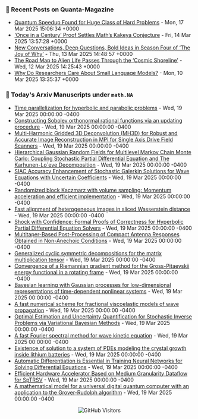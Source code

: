 ### 📝 Recent Posts on Quanta-Magazine
<!-- quanta starts -->
* <a href="https://www.quantamagazine.org/quantum-speedup-found-for-huge-class-of-hard-problems-20250317/">Quantum Speedup Found for Huge Class of Hard Problems</a> - Mon, 17 Mar 2025 15:06:34 +0000
* <a href="https://www.quantamagazine.org/once-in-a-century-proof-settles-maths-kakeya-conjecture-20250314/">‘Once in a Century’ Proof Settles Math’s Kakeya Conjecture</a> - Fri, 14 Mar 2025 13:57:28 +0000
* <a href="https://www.quantamagazine.org/new-conversations-deep-questions-bold-ideas-in-season-four-of-the-joy-of-why-20250313/">New Conversations, Deep Questions, Bold Ideas in Season Four of ‘The Joy of Why’</a> - Thu, 13 Mar 2025 14:48:57 +0000
* <a href="https://www.quantamagazine.org/the-road-map-to-alien-life-passes-through-the-cosmic-shoreline-20250312/">The Road Map to Alien Life Passes Through the ‘Cosmic Shoreline’</a> - Wed, 12 Mar 2025 14:25:43 +0000
* <a href="https://www.quantamagazine.org/why-do-researchers-care-about-small-language-models-20250310/">Why Do Researchers Care About Small Language Models?</a> - Mon, 10 Mar 2025 13:35:37 +0000
<!-- quanta ends -->


### 📝 Today's Arxiv Manuscripts under ``math.NA``
<!-- arxiv-math-na starts -->
* <a href="https://arxiv.org/abs/2503.13526">Time parallelization for hyperbolic and parabolic problems</a> - Wed, 19 Mar 2025 00:00:00 -0400
* <a href="https://arxiv.org/abs/2503.13711">Constructing Sobolev orthonormal rational functions via an updating procedure</a> - Wed, 19 Mar 2025 00:00:00 -0400
* <a href="https://arxiv.org/abs/2503.13802">Multi-Harmonic Gridded 3D Deconvolution (MH3D) for Robust and Accurate Image Reconstruction in MPI for Single Axis Drive Field Scanners</a> - Wed, 19 Mar 2025 00:00:00 -0400
* <a href="https://arxiv.org/abs/2503.13830">Hierarchical Gaussian Random Fields for Multilevel Markov Chain Monte Carlo: Coupling Stochastic Partial Differential Equation and The Karhunen-Lo`eve Decomposition</a> - Wed, 19 Mar 2025 00:00:00 -0400
* <a href="https://arxiv.org/abs/2503.13930">SIAC Accuracy Enhancement of Stochastic Galerkin Solutions for Wave Equations with Uncertain Coefficients</a> - Wed, 19 Mar 2025 00:00:00 -0400
* <a href="https://arxiv.org/abs/2503.13941">Randomized block Kaczmarz with volume sampling: Momentum acceleration and efficient implementation</a> - Wed, 19 Mar 2025 00:00:00 -0400
* <a href="https://arxiv.org/abs/2503.13756">Fast alignment of heterogeneous images in sliced Wasserstein distance</a> - Wed, 19 Mar 2025 00:00:00 -0400
* <a href="https://arxiv.org/abs/2503.13877">Shock with Confidence: Formal Proofs of Correctness for Hyperbolic Partial Differential Equation Solvers</a> - Wed, 19 Mar 2025 00:00:00 -0400
* <a href="https://arxiv.org/abs/2503.14011">Multitaper-Based Post-Processing of Compact Antenna Responses Obtained in Non-Anechoic Conditions</a> - Wed, 19 Mar 2025 00:00:00 -0400
* <a href="https://arxiv.org/abs/2404.16699">Generalized cyclic symmetric decompositions for the matrix multiplication tensor</a> - Wed, 19 Mar 2025 00:00:00 -0400
* <a href="https://arxiv.org/abs/2406.03885">Convergence of a Riemannian gradient method for the Gross-Pitaevskii energy functional in a rotating frame</a> - Wed, 19 Mar 2025 00:00:00 -0400
* <a href="https://arxiv.org/abs/2408.03455">Bayesian learning with Gaussian processes for low-dimensional representations of time-dependent nonlinear systems</a> - Wed, 19 Mar 2025 00:00:00 -0400
* <a href="https://arxiv.org/abs/2410.01467">A fast numerical scheme for fractional viscoelastic models of wave propagation</a> - Wed, 19 Mar 2025 00:00:00 -0400
* <a href="https://arxiv.org/abs/2503.10199">Optimal Estimation and Uncertainty Quantification for Stochastic Inverse Problems via Variational Bayesian Methods</a> - Wed, 19 Mar 2025 00:00:00 -0400
* <a href="https://arxiv.org/abs/2503.12805">A fast Fourier spectral method for wave kinetic equation</a> - Wed, 19 Mar 2025 00:00:00 -0400
* <a href="https://arxiv.org/abs/2310.16202">Existence of solution to a system of PDEs modeling the crystal growth inside lithium batteries</a> - Wed, 19 Mar 2025 00:00:00 -0400
* <a href="https://arxiv.org/abs/2405.14099">Automatic Differentiation is Essential in Training Neural Networks for Solving Differential Equations</a> - Wed, 19 Mar 2025 00:00:00 -0400
* <a href="https://arxiv.org/abs/2406.10511">Efficient Hardware Accelerator Based on Medium Granularity Dataflow for SpTRSV</a> - Wed, 19 Mar 2025 00:00:00 -0400
* <a href="https://arxiv.org/abs/2503.13388">A mathematical model for a universal digital quantum computer with an application to the Grover-Rudolph algorithm</a> - Wed, 19 Mar 2025 00:00:00 -0400
<!-- arxiv-math-na ends -->

<div align="center">
  
![GitHub Visitors](https://api.visitorbadge.io/api/visitors?path=https%3A%2F%2Fgithub.com%2Flowrank&label=profile%20views&labelColor=%231e1e2e&countColor=%23cba6f7)



</div>
